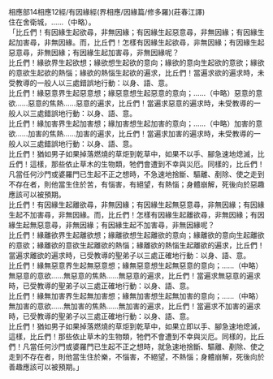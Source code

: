相應部14相應12經/有因緣經(界相應/因緣篇/修多羅)(莊春江譯)  
住在舍衛城，……（中略）。  
「比丘們！有因緣生起欲尋，非無因緣；有因緣生起惡意尋，非無因緣；有因緣生起加害尋，非無因緣。而，比丘們！怎樣有因緣生起欲尋，非無因緣；有因緣生起惡意尋，非無因緣；有因緣生起加害尋，非無因緣呢？  
比丘們！緣欲界生起欲想；緣欲想生起欲的意向；緣欲的意向生起欲的意欲；緣欲的意欲生起欲的熱惱；緣欲的熱惱生起欲的遍求，比丘們！當遍求欲的遍求時，未受教導的一般人以三處錯誤地行動：以身、語、意。  
比丘們！緣惡意界生起惡意想；緣惡意想生起惡意的意向；……（中略）惡意的意欲……惡意的焦熱……惡意的遍求，比丘們！當遍求惡意的遍求時，未受教導的一般人以三處錯誤地行動：以身、語、意。  
比丘們！緣加害界生起加害想；緣加害想生起加害的意向；……（中略）加害的意欲……加害的焦熱……加害的遍求，比丘們！當遍求加害的遍求時，未受教導的一般人以三處錯誤地行動：以身、語、意。  
比丘們！猶如男子如果掉落燃燒的草炬到乾草中，如果不以手、腳急速地熄滅，比丘們！這樣，那些依止草木的生物類，牠們會遭到不幸與災厄。同樣的，比丘們！凡當任何沙門或婆羅門已生起不正之想時，不急速地捨斷、驅離、剷除、使之走到不存在者，則他當生住於苦，有惱害，有絕望，有熱惱；身體崩解，死後向於惡趣應該可以被預期。  
比丘們！有因緣生起離欲尋，非無因緣；有因緣生起無惡意尋，非無因緣；有因緣生起不加害尋，非無因緣。而，比丘們！怎樣有因緣生起離欲尋，非無因緣；有因緣生起無惡意尋，非無因緣；有因緣生起不加害尋，非無因緣呢？  
比丘們！緣離欲界生起離欲想；緣離欲想生起離欲的意向；緣離欲的意向生起離欲的意欲；緣離欲的意欲生起離欲的熱惱；緣離欲的熱惱生起離欲的遍求，比丘們！當遍求離欲的遍求時，已受教導的聖弟子以三處正確地行動：以身、語、意。  
比丘們！緣無惡意界生起無惡意想；緣無惡意想生起無惡意的意向；……（中略）無惡意的意欲……無惡意的焦熱……無惡意的遍求，比丘們！當遍求無惡意的遍求時，已受教導的聖弟子以三處正確地行動：以身、語、意。  
比丘們！緣無加害界生起無加害想；緣無加害想生起無加害的意向；……（中略）無加害的意欲……無加害的焦熱……無加害的遍求，比丘們！當遍求不加害的遍求時，已受教導的聖弟子以三處正確地行動：以身、語、意。  
比丘們！猶如男子如果掉落燃燒的草炬到乾草中，如果立即以手、腳急速地熄滅，這樣，比丘們！那些依止草木的生物類，牠們不會遭到不幸與災厄。同樣的，比丘們！凡當任何沙門或婆羅門已生起不正之想時，就急速地捨斷、驅離、剷除、使之走到不存在者，則他當生住於樂，不惱害，不絕望，不熱惱；身體崩解，死後向於善趣應該可以被預期。」  
  
  
